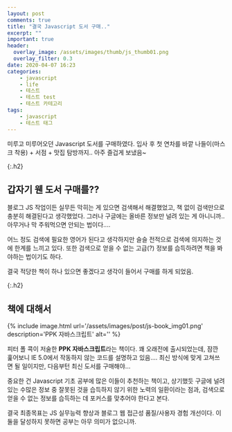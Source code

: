 ```yaml
---
layout: post
comments: true
title: "결국 Javascript 도서 구매.."
excerpt: ""
important: true
header:
  overlay_image: /assets/images/thumb/js_thumb01.png
  overlay_filter: 0.3
date: 2020-04-07 16:23
categories:
    - javascript
    - life
    - 테스트
    - 테스트 test
    - 테스트 카테고리
tags:
    - javascript
    - 테스트 태그
---
```

미루고 미루어오던 Javascript 도서를 구매하였다. 입사 후 첫 연차를 바깥 나들이(마스크 착용) + 서점 + 맛집 탐방까지.. 아주 즐겁게 보냈음~

{:.h2}
## 갑자기 웬 도서 구매를??
블로그 JS 작업이든 실무든 막히는 게 있으면 검색해서 해결했었고, 책 없이 검색만으로 충분히 해결된다고 생각했었다. 그러나 구글에는 올바른 정보만 널려 있는 게 아니니까.. 아무거나 막 주워먹으면 안되는 법이다....

어느 정도 검색에 필요한 영어가 된다고 생각하지만 슬슬 전적으로 검색에 의지하는 것에 한계를 느끼고 있다. 또한 검색으로 얻을 수 없는 고급(?) 정보를 습득하려면 책을 봐야하는 법이기도 하다.

결국 적당한 책이 하나 있으면 좋겠다고 생각이 들어서 구매를 하게 되었음.

{:.h2}
## 책에 대해서
{% include image.html url='/assets/images/post/js-book_img01.png' description='PPK 자바스크립트' alt='' %}

피터 폴 콕이 저술한 <strong>PPK 자바스크립트</strong>라는 책이다. 꽤 오래전에 출시되었는데, 잠깐 훑어보니 IE 5.0에서 작동하지 않는 코드를 설명하고 있음.... 최신 방식에 맞게 고쳐쓰면 될 일이지만, 다음부턴 최신 도서를 구매해야...

중요한 건 Javascript 기초 공부에 많은 이들이 추천하는 책이고, 상기했듯 구글에 널려 있는 수많은 정보 중 잘못된 것을 습득하지 않기 위한 노력의 일환이라는 점과, 검색으로 얻을 수 없는 정보를 습득하는 데 포커스를 맞추어야 한다고 본다.

결국 최종목표는 JS 실무능력 향상과 블로그 웹 접근성 품질/사용자 경험 개선이다. 이 둘을 달성하지 못하면 공부는 아무 의미가 없으니까.